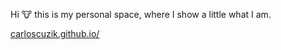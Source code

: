 Hi :cow: this is my personal space, where I show a little what I am.

[carloscuzik.github.io/](https://carloscuzik.github.io/)